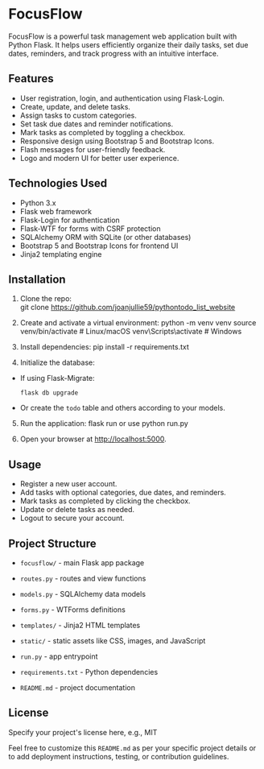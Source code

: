 # FocusFlow

FocusFlow is a powerful task management web application built with Python Flask. It helps users efficiently organize their daily tasks, set due dates, reminders, and track progress with an intuitive interface.

## Features

- User registration, login, and authentication using Flask-Login.
- Create, update, and delete tasks.
- Assign tasks to custom categories.
- Set task due dates and reminder notifications.
- Mark tasks as completed by toggling a checkbox.
- Responsive design using Bootstrap 5 and Bootstrap Icons.
- Flash messages for user-friendly feedback.
- Logo and modern UI for better user experience.

## Technologies Used

- Python 3.x
- Flask web framework
- Flask-Login for authentication
- Flask-WTF for forms with CSRF protection
- SQLAlchemy ORM with SQLite (or other databases)
- Bootstrap 5 and Bootstrap Icons for frontend UI
- Jinja2 templating engine

## Installation

1. Clone the repo:  
git clone https://github.com/joanjullie59/pythontodo_list_website

2. Create and activate a virtual environment:
   python -m venv venv
   source venv/bin/activate # Linux/macOS
   venv\Scripts\activate # Windows

3. Install dependencies:
   pip install -r requirements.txt

4. Initialize the database:
- If using Flask-Migrate:
  ```
  flask db upgrade
  ```
- Or create the `todo` table and others according to your models.

5. Run the application:
flask run
or use python run.py


6. Open your browser at [http://localhost:5000](http://localhost:5000).

## Usage

- Register a new user account.
- Add tasks with optional categories, due dates, and reminders.
- Mark tasks as completed by clicking the checkbox.
- Update or delete tasks as needed.
- Logout to secure your account.

## Project Structure

- `focusflow/` - main Flask app package
- `routes.py` - routes and view functions
- `models.py` - SQLAlchemy data models
- `forms.py` - WTForms definitions
- `templates/` - Jinja2 HTML templates
- `static/` - static assets like CSS, images, and JavaScript

- `run.py` - app entrypoint
- `requirements.txt` - Python dependencies
- `README.md` - project documentation



## License

Specify your project's license here, e.g., MIT


Feel free to customize this `README.md` as per your specific project details or to add deployment instructions, testing, or contribution guidelines.



